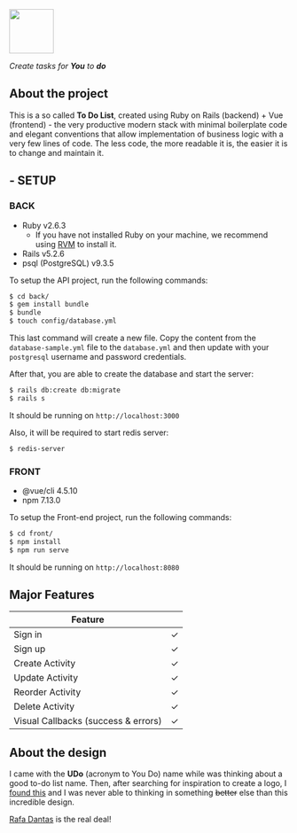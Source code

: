 <img src="https://i.ibb.co/HVm3Fqg/logo.png" style="height: 80px;" />
<br />

*Create tasks for **You** to **do*** 

## About the project

This is a so called **To Do List**, created using Ruby on Rails (backend) + Vue (frontend) - the very productive modern stack with minimal boilerplate code and elegant conventions that allow implementation of business logic with a very few lines of code. The less code, the more readable it is, the easier it is to change and maintain it.


## - SETUP

### BACK

- Ruby v2.6.3
	- If you have not installed Ruby on your machine, we recommend using  [RVM](https://rvm.io/) to install it.
- Rails v5.2.6
- psql (PostgreSQL) v9.3.5

To setup the API project, run the following commands:
```bash
$ cd back/
$ gem install bundle
$ bundle
$ touch config/database.yml
```

This last command will create a new file. Copy the content from the `database-sample.yml` file to the `database.yml` and then update with your `postgresql` username and password credentials.

After that, you are able to create the database and start the server:

```bash
$ rails db:create db:migrate
$ rails s
```
It should be running on `http://localhost:3000`

Also, it will be required to start redis server:
```bash
$ redis-server
```

### FRONT

- @vue/cli 4.5.10
- npm 7.13.0

To setup the Front-end project, run the following commands:
```bash
$ cd front/
$ npm install
$ npm run serve
```

It should be running on `http://localhost:8080`


## Major Features

| Feature |  |
| --- | --- |
| Sign in | ✓ |
| Sign up | ✓ |
| Create Activity | ✓ |
| Update Activity | ✓ |
| Reorder Activity | ✓ |
| Delete Activity | ✓ |
| Visual Callbacks (success & errors) | ✓ |



## About the design

I came with the **UDo** (acronym to You Do) name while was thinking about a good to-do list name. Then, after searching for inspiration to create a logo, I [found this](https://www.behance.net/gallery/102541371/UDo) and I was never able to thinking in something <span style="text-decoration: line-through;">better</span> else than this incredible design.

[Rafa Dantas](https://www.behance.net/rafadantas) is the real deal!
